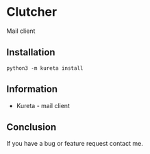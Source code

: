 # Clutcher
Mail client

## Installation
```python3 -m kureta install```

## Information
- Kureta - mail client

## Conclusion
If you have a bug or feature request contact me.

